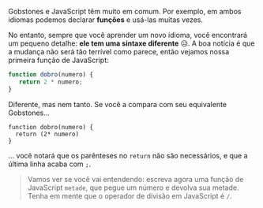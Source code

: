 Gobstones e JavaScript têm muito em comum. Por exemplo, em ambos idiomas podemos declarar **funções** e usá-las muitas vezes.

No entanto, sempre que você aprender um novo idioma, você encontrará um pequeno detalhe: **ele tem uma sintaxe diferente** :disappointed_relieved:. A boa notícia é que a mudança não será tão terrível como parece, então vejamos nossa primeira função de JavaScript:

``` javascript
function dobro(numero) {
   return 2 * numero;
}
```

Diferente, mas nem tanto. Se você a compara com seu equivalente Gobstones...

``` gobstones
function dobro(numero) {
  return (2* numero)
}
```

... você notará que os parênteses no `return` não são necessários, e que a última linha acaba com `;`.

> Vamos ver se você vai entendendo: escreva agora uma função de JavaScript `metade`, que pegue um número e devolva sua metade. Tenha em mente que o operador de divisão em JavaScript é `/`.
